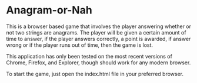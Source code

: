 # Anagram-or-Nah
This is a browser based game that involves the player answering whether or not two strings are anagrams. The player will be given a certain amount of time to answer, if the player answers correctly, a point is awarded, if answer wrong or if the player runs out of time, then the game is lost.

This application has only been tested on the most recent versions of Chrome, Firefox, and Explorer, though should work for any modern browser.

To start the game, just open the index.html file in your preferred browser.
